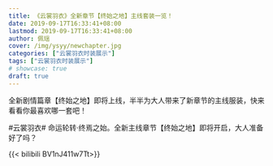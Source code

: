 ```yaml
---
title: 《云裳羽衣》全新章节【终始之地】主线套装一览！
date: 2019-09-17T16:33:41+08:00
lastmod: 2019-09-17T16:33:41+08:00
author: 佩瑶
cover: /img/ysyy/newchapter.jpg
categories: ["云裳羽衣时装展示"]
tags: ["云裳羽衣时装展示"]
# showcase: true
draft: true
---
```

全新剧情篇章【终始之地】即将上线，半半为大人带来了新章节的主线服装，快来看看你最喜欢哪一套吧！

<!--more-->

#云裳羽衣# 命运轮转·终焉之始。全新主线章节【终始之地】即将开启，大人准备好了吗？ ​​​​

{{< bilibili BV1nJ411w7Tt>}}